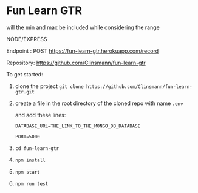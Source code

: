 # Fun Learn GTR

will the min and max be included while considering the range

NODE/EXPRESS

Endpoint : POST https://fun-learn-gtr.herokuapp.com/record

Repository: https://github.com/Clinsmann/fun-learn-gtr

To get started:

1. clone the project `git clone https://github.com/Clinsmann/fun-learn-gtr.git`

2. create a file in the root directory of the cloned repo with name `.env`

   and add these lines:

   `DATABASE_URL=THE_LINK_TO_THE_MONGO_DB_DATABASE`

   `PORT=5000`

3. `cd fun-learn-gtr`

4. `npm install`

5. `npm start`

6. `npm run test`
